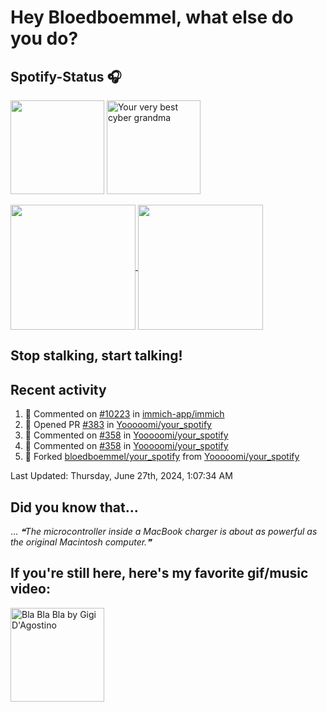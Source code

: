 # Hey Bloedboemmel, what else do you do? 
## Spotify-Status 🎧
<p float="left" >
  <img src="https://novatorem-amber-nine.vercel.app/api/spotify" height="150px"/>
  <img alt="Your very best cyber grandma" src="https://thekenyonthrill.files.wordpress.com/2013/10/44-grandma-computer-e1381195849436.jpg" height="150px"/>
</p>

<a href="https://github.com/bloedboemmel">
  <img align="center" src="https://letstrys-bloedboemmel.vercel.app/api/?username=bloedboemmel&show_icons=true&theme=radical" height="200"/>
  
</a>

<a href="https://github.com/bloedboemmel">
  <img align="center" src="https://letstrys-bloedboemmel.vercel.app/api/top-langs/?username=bloedboemmel&theme=radical"  height="200"/>
</a>


## Stop stalking, start talking!
## Recent activity
<!--RECENT_ACTIVITY:start-->
1. 💬 Commented on [#10223](https://github.com/immich-app/immich/issues/10223#issuecomment-2163523796) in [immich-app/immich](https://github.com/immich-app/immich)
2. 💪 Opened PR [#383](https://github.com/Yooooomi/your_spotify/pull/383) in [Yooooomi/your_spotify](https://github.com/Yooooomi/your_spotify)
3. 💬 Commented on [#358](https://github.com/Yooooomi/your_spotify/issues/358#issuecomment-1993882684) in [Yooooomi/your_spotify](https://github.com/Yooooomi/your_spotify)
4. 💬 Commented on [#358](https://github.com/Yooooomi/your_spotify/issues/358#issuecomment-1993875682) in [Yooooomi/your_spotify](https://github.com/Yooooomi/your_spotify)
5. 🔱 Forked [bloedboemmel/your_spotify](https://github.com/bloedboemmel/your_spotify) from [Yooooomi/your_spotify](https://github.com/Yooooomi/your_spotify)
<!--RECENT_ACTIVITY:end-->

<!--RECENT_ACTIVITY:last_update-->
Last Updated: Thursday, June 27th, 2024, 1:07:34 AM
<!--RECENT_ACTIVITY:last_update_end-->


## Did you know that...
... <!--STARTS_HERE_QUOTE_README-->
<i>❝The microcontroller inside a MacBook charger is about as powerful as the original Macintosh computer.❞</i>
<!--ENDS_HERE_QUOTE_README-->


## If you're still here, here's my favorite gif/music video:

<a href="https://www.youtube.com/watch?v=Hrph2EW9VjY">
  <img alt="Bla Bla Bla by Gigi D'Agostino" src="../img/BlaBlaBla.gif" height="150px"/>
</a>
